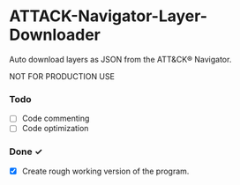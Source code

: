 # ATTACK-Navigator-Layer-Downloader
Auto download layers as JSON from the ATT&amp;CK® Navigator.

NOT FOR PRODUCTION USE

### Todo

- [ ] Code commenting
- [ ] Code optimization

### Done ✓

- [x] Create rough working version of the program.
